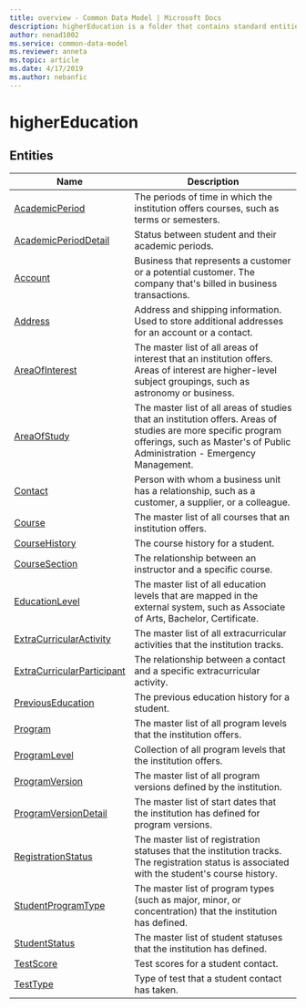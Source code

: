 ```yaml
---
title: overview - Common Data Model | Microsoft Docs
description: higherEducation is a folder that contains standard entities related to the Common Data Model.
author: nenad1002
ms.service: common-data-model
ms.reviewer: anneta
ms.topic: article
ms.date: 4/17/2019
ms.author: nebanfic
---
```


# higherEducation


## Entities

|Name|Description|
|---|---|
|[AcademicPeriod](https://docs.microsoft.com/en-us/common-data-model/schema/core/applicationcommon/foundationcommon/crmcommon/accelerators/education/highereducation/AcademicPeriod)|The periods of time in which the institution offers courses, such as terms or semesters.  |
|[AcademicPeriodDetail](https://docs.microsoft.com/en-us/common-data-model/schema/core/applicationcommon/foundationcommon/crmcommon/accelerators/education/highereducation/AcademicPeriodDetail)|Status between student and their academic periods.  |
|[Account](https://docs.microsoft.com/en-us/common-data-model/schema/core/applicationcommon/foundationcommon/crmcommon/accelerators/education/highereducation/Account)|Business that represents a customer or a potential customer. The company that's billed in business transactions.  |
|[Address](https://docs.microsoft.com/en-us/common-data-model/schema/core/applicationcommon/foundationcommon/crmcommon/accelerators/education/highereducation/Address)|Address and shipping information. Used to store additional addresses for an account or a contact.  |
|[AreaOfInterest](https://docs.microsoft.com/en-us/common-data-model/schema/core/applicationcommon/foundationcommon/crmcommon/accelerators/education/highereducation/AreaOfInterest)|The master list of all areas of interest that an institution offers. Areas of interest are higher-level subject groupings, such as astronomy or business.  |
|[AreaOfStudy](https://docs.microsoft.com/en-us/common-data-model/schema/core/applicationcommon/foundationcommon/crmcommon/accelerators/education/highereducation/AreaOfStudy)|The master list of all areas of studies that an institution offers. Areas of studies are more specific program offerings, such as Master's of Public Administration - Emergency Management.  |
|[Contact](https://docs.microsoft.com/en-us/common-data-model/schema/core/applicationcommon/foundationcommon/crmcommon/accelerators/education/highereducation/Contact)|Person with whom a business unit has a relationship, such as a customer, a supplier, or a colleague.  |
|[Course](https://docs.microsoft.com/en-us/common-data-model/schema/core/applicationcommon/foundationcommon/crmcommon/accelerators/education/highereducation/Course)|The master list of all courses that an institution offers.  |
|[CourseHistory](https://docs.microsoft.com/en-us/common-data-model/schema/core/applicationcommon/foundationcommon/crmcommon/accelerators/education/highereducation/CourseHistory)|The course history for a student.  |
|[CourseSection](https://docs.microsoft.com/en-us/common-data-model/schema/core/applicationcommon/foundationcommon/crmcommon/accelerators/education/highereducation/CourseSection)|The relationship between an instructor and a specific course.  |
|[EducationLevel](https://docs.microsoft.com/en-us/common-data-model/schema/core/applicationcommon/foundationcommon/crmcommon/accelerators/education/highereducation/EducationLevel)|The master list of all education levels that are mapped in the external system, such as Associate of Arts, Bachelor, Certificate.  |
|[ExtraCurricularActivity](https://docs.microsoft.com/en-us/common-data-model/schema/core/applicationcommon/foundationcommon/crmcommon/accelerators/education/highereducation/ExtraCurricularActivity)|The master list of all extracurricular activities that the institution tracks.  |
|[ExtraCurricularParticipant](https://docs.microsoft.com/en-us/common-data-model/schema/core/applicationcommon/foundationcommon/crmcommon/accelerators/education/highereducation/ExtraCurricularParticipant)|The relationship between a contact and a specific extracurricular activity.  |
|[PreviousEducation](https://docs.microsoft.com/en-us/common-data-model/schema/core/applicationcommon/foundationcommon/crmcommon/accelerators/education/highereducation/PreviousEducation)|The previous education history for a student.  |
|[Program](https://docs.microsoft.com/en-us/common-data-model/schema/core/applicationcommon/foundationcommon/crmcommon/accelerators/education/highereducation/Program)|The master list of all program levels that the institution offers.  |
|[ProgramLevel](https://docs.microsoft.com/en-us/common-data-model/schema/core/applicationcommon/foundationcommon/crmcommon/accelerators/education/highereducation/ProgramLevel)|Collection of all program levels that the institution offers.  |
|[ProgramVersion](https://docs.microsoft.com/en-us/common-data-model/schema/core/applicationcommon/foundationcommon/crmcommon/accelerators/education/highereducation/ProgramVersion)|The master list of all program versions defined by the institution.  |
|[ProgramVersionDetail](https://docs.microsoft.com/en-us/common-data-model/schema/core/applicationcommon/foundationcommon/crmcommon/accelerators/education/highereducation/ProgramVersionDetail)|The master list of start dates that the institution has defined for program versions.  |
|[RegistrationStatus](https://docs.microsoft.com/en-us/common-data-model/schema/core/applicationcommon/foundationcommon/crmcommon/accelerators/education/highereducation/RegistrationStatus)|The master list of registration statuses that the institution tracks. The registration status is associated with the student's course history.  |
|[StudentProgramType](https://docs.microsoft.com/en-us/common-data-model/schema/core/applicationcommon/foundationcommon/crmcommon/accelerators/education/highereducation/StudentProgramType)|The master list of program types (such as major, minor, or concentration) that the institution has defined.  |
|[StudentStatus](https://docs.microsoft.com/en-us/common-data-model/schema/core/applicationcommon/foundationcommon/crmcommon/accelerators/education/highereducation/StudentStatus)|The master list of student statuses that the institution has defined.  |
|[TestScore](https://docs.microsoft.com/en-us/common-data-model/schema/core/applicationcommon/foundationcommon/crmcommon/accelerators/education/highereducation/TestScore)|Test scores for a student contact.  |
|[TestType](https://docs.microsoft.com/en-us/common-data-model/schema/core/applicationcommon/foundationcommon/crmcommon/accelerators/education/highereducation/TestType)|Type of test that a student contact has taken.  |
